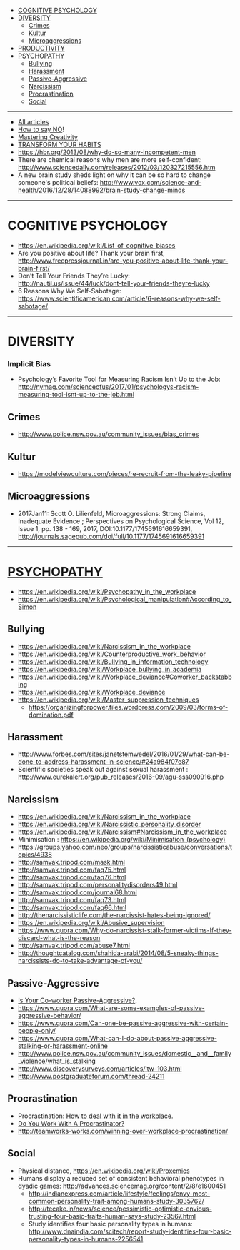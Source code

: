 + [COGNITIVE PSYCHOLOGY](#cognitive-psychology)
+ [DIVERSITY](#diversity)
    + [Crimes](#crimes)
    + [Kultur](#kultur)
    + [Microaggressions](#microaggressions)
+ [PRODUCTIVITY](#productivity)    
+ [PSYCHOPATHY](#psychopathy)
    + [Bullying](#bullying)
    + [Harassment](#harassment)
    + [Passive-Aggressive](#passive-aggressive)
    + [Narcissism](#narcissism)
    + [Procrastination](#procrastination)
    + [Social](#social)

----

+ [All articles](http://jamesclear.com/archives)
+ [How to say NO](http://jamesclear.com/how-to-say-no)!
+ [Mastering Creativity](http://jamesclear.com/wp-content/uploads/2014/10/creativity-v1.pdf)
+ [TRANSFORM YOUR HABITS](http://jamesclear.com/wp-content/uploads/2013/11/habits-v2.pdf)
+ https://hbr.org/2013/08/why-do-so-many-incompetent-men
+ There are chemical reasons why men are more self-confident: http://www.sciencedaily.com/releases/2012/03/120327215556.htm
+ A new brain study sheds light on why it can be so hard to change someone's political beliefs: http://www.vox.com/science-and-health/2016/12/28/14088992/brain-study-change-minds

----

# COGNITIVE PSYCHOLOGY
+ https://en.wikipedia.org/wiki/List_of_cognitive_biases
+ Are you positive about life? Thank your brain first, http://www.freepressjournal.in/are-you-positive-about-life-thank-your-brain-first/
+ Don’t Tell Your Friends They’re Lucky: http://nautil.us/issue/44/luck/dont-tell-your-friends-theyre-lucky
+ 6 Reasons Why We Self-Sabotage: https://www.scientificamerican.com/article/6-reasons-why-we-self-sabotage/

----

# DIVERSITY
### Implicit Bias
+ Psychology’s Favorite Tool for Measuring Racism Isn’t Up to the Job: http://nymag.com/scienceofus/2017/01/psychologys-racism-measuring-tool-isnt-up-to-the-job.html

## Crimes
+ http://www.police.nsw.gov.au/community_issues/bias_crimes

## Kultur
+ https://modelviewculture.com/pieces/re-recruit-from-the-leaky-pipeline

## Microaggressions
+ 2017Jan11: Scott O. Lilienfeld, Microaggressions: Strong Claims, Inadequate Evidence ; Perspectives on Psychological Science, Vol 12, Issue 1, pp. 138 - 169, 2017, DOI:10.1177/1745691616659391, http://journals.sagepub.com/doi/full/10.1177/1745691616659391

----

# [PSYCHOPATHY](https://en.wikipedia.org/wiki/Category:Psychopathy)

+ https://en.wikipedia.org/wiki/Psychopathy_in_the_workplace 
+ https://en.wikipedia.org/wiki/Psychological_manipulation#According_to_Simon

## Bullying
+ https://en.wikipedia.org/wiki/Narcissism_in_the_workplace
+ https://en.wikipedia.org/wiki/Counterproductive_work_behavior
+ https://en.wikipedia.org/wiki/Bullying_in_information_technology
+ https://en.wikipedia.org/wiki/Workplace_bullying_in_academia
+ https://en.wikipedia.org/wiki/Workplace_deviance#Coworker_backstabbing
+ https://en.wikipedia.org/wiki/Workplace_deviance
+ https://en.wikipedia.org/wiki/Master_suppression_techniques
    + https://organizingforpower.files.wordpress.com/2009/03/forms-of-domination.pdf

## Harassment
+ http://www.forbes.com/sites/janetstemwedel/2016/01/29/what-can-be-done-to-address-harassment-in-science/#24a984f07e87
+ Scientific societies speak out against sexual harassment : http://www.eurekalert.org/pub_releases/2016-09/agu-sss090916.php

## Narcissism
+ https://en.wikipedia.org/wiki/Narcissism_in_the_workplace
+ https://en.wikipedia.org/wiki/Narcissistic_personality_disorder
+ https://en.wikipedia.org/wiki/Narcissism#Narcissism_in_the_workplace
+ Minimisation : https://en.wikipedia.org/wiki/Minimisation_(psychology)
+ https://groups.yahoo.com/neo/groups/narcissisticabuse/conversations/topics/4938
+ http://samvak.tripod.com/mask.html
+ http://samvak.tripod.com/faq75.html
+ http://samvak.tripod.com/faq76.html
+ http://samvak.tripod.com/personalitydisorders49.html
+ http://samvak.tripod.com/journal68.html
+ http://samvak.tripod.com/faq73.html
+ http://samvak.tripod.com/faq66.html
+ http://thenarcissisticlife.com/the-narcissist-hates-being-ignored/
+ https://en.wikipedia.org/wiki/Abusive_supervision
+ https://www.quora.com/Why-do-narcissist-stalk-former-victims-If-they-discard-what-is-the-reason
+ http://samvak.tripod.com/abuse7.html
+ http://thoughtcatalog.com/shahida-arabi/2014/08/5-sneaky-things-narcissists-do-to-take-advantage-of-you/

## Passive-Aggressive
+ [Is Your Co-worker Passive-Aggressive?](http://workplacediva.blogspot.de/2011/07/is-your-co-worker-passive-aggressive.html).
+ https://www.quora.com/What-are-some-examples-of-passive-aggressive-behavior/
+ https://www.quora.com/Can-one-be-passive-aggressive-with-certain-people-only/
+ https://www.quora.com/What-can-I-do-about-passive-aggressive-stalking-or-harassment-online
+ http://www.police.nsw.gov.au/community_issues/domestic__and__family_violence/what_is_stalking
+ http://www.discoverysurveys.com/articles/itw-103.html
+ http://www.postgraduateforum.com/thread-24211

## Procrastination
+ Procrastination: [How to deal with it in the workplace](http://www.irishtimes.com/business/work/procrastination-how-to-deal-with-it-in-the-workplace-1.2374380).
+ [Do You Work With A Procrastinator?](http://workplacediva.blogspot.de/2011/12/do-you-work-with-procrastinator.html)
+ http://teamworks-works.com/winning-over-workplace-procrastination/

## Social
+ Physical distance, https://en.wikipedia.org/wiki/Proxemics
+ Humans display a reduced set of consistent behavioral phenotypes in dyadic games: http://advances.sciencemag.org/content/2/8/e1600451
    + http://indianexpress.com/article/lifestyle/feelings/envy-most-common-personality-trait-among-humans-study-3035762/
    + http://tecake.in/news/science/pessimistic-optimistic-envious-trusting-four-basic-traits-human-says-study-23567.html
    + Study identifies four basic personality types in humans: http://www.dnaindia.com/scitech/report-study-identifies-four-basic-personality-types-in-humans-2256541
    
